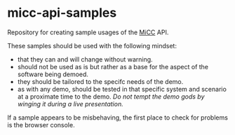 # micc-api-samples
Repository for creating sample usages of the [MiCC](http://www.mitel.com/products/collaboration-software/micontact-center-business) API.

These samples should be used with the following mindset:
* that they can and will change without warning.
* should not be used as is but rather as a base for the aspect of the software being demoed.
* they should be tailored to the specifc needs of the demo.
* as with any demo, should be tested in that specific system and scenario at a proximate time to the demo.  *Do not tempt the demo gods by winging it during a live presentation.*

If a sample appears to be misbehaving, the first place to check for problems is the browser console.
